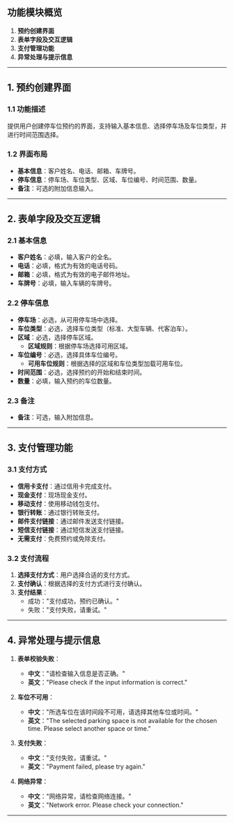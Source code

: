 ## **功能模块概览**

1. **预约创建界面**
2. **表单字段及交互逻辑**
3. **支付管理功能**
4. **异常处理与提示信息**

---

## **1. 预约创建界面**

### **1.1 功能描述**
提供用户创建停车位预约的界面，支持输入基本信息、选择停车场及车位类型，并进行时间范围选择。

### **1.2 界面布局**
- **基本信息**：客户姓名、电话、邮箱、车牌号。
- **停车信息**：停车场、车位类型、区域、车位编号、时间范围、数量。
- **备注**：可选的附加信息输入。

---

## **2. 表单字段及交互逻辑**

### **2.1 基本信息**
- **客户姓名**：必填，输入客户的全名。
- **电话**：必填，格式为有效的电话号码。
- **邮箱**：必填，格式为有效的电子邮件地址。
- **车牌号**：必填，输入车辆的车牌号。

### **2.2 停车信息**
- **停车场**：必选，从可用停车场中选择。
- **车位类型**：必选，选择车位类型（标准、大型车辆、代客泊车）。
- **区域**：必选，选择停车区域。
  - **区域规则**：根据停车场选择可用区域。
- **车位编号**：必选，选择具体车位编号。
  - **可用车位规则**：根据选择的区域和车位类型加载可用车位。
- **时间范围**：必选，选择预约的开始和结束时间。
- **数量**：必填，输入预约的车位数量。

### **2.3 备注**
- **备注**：可选，输入附加信息。

---

## **3. 支付管理功能**

### **3.1 支付方式**
- **信用卡支付**：通过信用卡完成支付。
- **现金支付**：现场现金支付。
- **移动支付**：使用移动钱包支付。
- **银行转账**：通过银行转账支付。
- **邮件支付链接**：通过邮件发送支付链接。
- **短信支付链接**：通过短信发送支付链接。
- **无需支付**：免费预约或免除支付。

### **3.2 支付流程**
1. **选择支付方式**：用户选择合适的支付方式。
2. **支付确认**：根据选择的支付方式进行支付确认。
3. **支付结果**：
   - 成功："支付成功，预约已确认。"
   - 失败："支付失败，请重试。"

---

## **4. 异常处理与提示信息**

1. **表单校验失败**：
   - **中文**："请检查输入信息是否正确。"
   - **英文**："Please check if the input information is correct."

2. **车位不可用**：
   - **中文**："所选车位在该时间段不可用，请选择其他车位或时间。"
   - **英文**："The selected parking space is not available for the chosen time. Please select another space or time."

3. **支付失败**：
   - **中文**："支付失败，请重试。"
   - **英文**："Payment failed, please try again."

4. **网络异常**：
   - **中文**："网络异常，请检查网络连接。"
   - **英文**："Network error. Please check your connection."

--- 